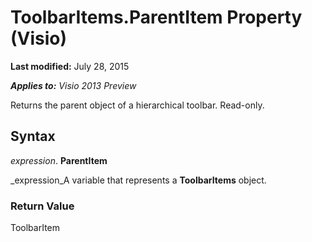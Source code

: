 
# ToolbarItems.ParentItem Property (Visio)

 **Last modified:** July 28, 2015

 _**Applies to:** Visio 2013 Preview_

Returns the parent object of a hierarchical toolbar. Read-only.


## Syntax

 _expression_. **ParentItem**

 _expression_A variable that represents a  **ToolbarItems** object.


### Return Value

ToolbarItem

